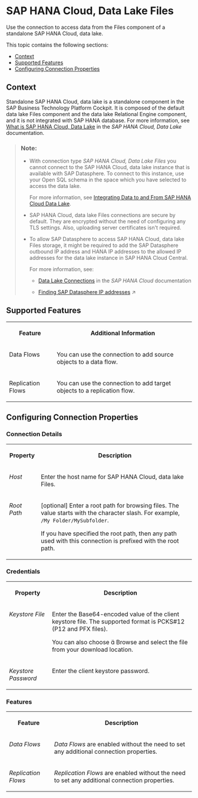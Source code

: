 <!-- loio356e41e880e54255891b702d2afefeb3 -->

<link rel="stylesheet" type="text/css" href="../css/sap-icons.css"/>

# SAP HANA Cloud, Data Lake Files

Use the connection to access data from the Files component of a standalone SAP HANA Cloud, data lake.



This topic contains the following sections:

-   [Context](sap-hana-cloud-data-lake-files-356e41e.md#loio356e41e880e54255891b702d2afefeb3__context)
-   [Supported Features](sap-hana-cloud-data-lake-files-356e41e.md#loio356e41e880e54255891b702d2afefeb3__HDLDB_usage)
-   [Configuring Connection Properties](sap-hana-cloud-data-lake-files-356e41e.md#loio356e41e880e54255891b702d2afefeb3__connection_properties)



<a name="loio356e41e880e54255891b702d2afefeb3__context"/>

## Context

Standalone SAP HANA Cloud, data lake is a standalone component in the SAP Business Technology Platform Cockpit. It is composed of the default data lake Files component and the data lake Relational Engine component, and it is not integrated with SAP HANA database. For more information, see [What is SAP HANA Cloud, Data Lake](https://help.sap.com/docs/SAP_HANA_DATA_LAKE/a896c6a184f21015b5bcf4c7a967df07/228c19ac890046ecbe8e38a540c0cb6b.html) in the *SAP HANA Cloud, Data Lake* documentation.

> ### Note:  
> -   With connection type *SAP HANA Cloud, Data Lake Files* you cannot connect to the SAP HANA Cloud, data lake instance that is available with SAP Datasphere. To connect to this instance, use your Open SQL schema in the space which you have selected to access the data lake.
> 
>     For more information, see [Integrating Data to and From SAP HANA Cloud Data Lake](../Integrating-Data-to-and-From-HANA-Cloud/integrating-data-to-and-from-sap-hana-cloud-data-lake-e84545b.md).
> 
> -   SAP HANA Cloud, data lake Files connections are secure by default. They are encrypted without the need of configuring any TLS settings. Also, uploading server certificates isn't required.
> 
> -   To allow SAP Datasphere to access SAP HANA Cloud, data lake Files storage, it might be required to add the SAP Datasphere outbound IP address and HANA IP addresses to the allowed IP addresses for the data lake instance in SAP HANA Cloud Central.
> 
>     For more information, see:
> 
>     -   [Data Lake Connections](https://help.sap.com/docs/HANA_CLOUD/9ae9104a46f74a6583ce5182e7fb20cb/7e8ca90a9b4940d2930c36e92fbf6ba7.html) in the *SAP HANA Cloud* documentation
> 
>     -   [Finding SAP Datasphere IP addresses](https://help.sap.com/viewer/935116dd7c324355803d4b85809cec97/internal/en-US/0934f7ed9a534e638299f53ab60866ae.html "Find externally facing IP addresses that for particular remote applications must be added to allowlists before you can to use connections to these remote applications.") :arrow_upper_right:



<a name="loio356e41e880e54255891b702d2afefeb3__HDLDB_usage"/>

## Supported Features


<table>
<tr>
<th valign="top">

Feature



</th>
<th valign="top">

Additional Information



</th>
</tr>
<tr>
<td valign="top">

Data Flows



</td>
<td valign="top">

You can use the connection to add source objects to a data flow.



</td>
</tr>
<tr>
<td valign="top">

Replication Flows



</td>
<td valign="top">

You can use the connection to add target objects to a replication flow.



</td>
</tr>
</table>



<a name="loio356e41e880e54255891b702d2afefeb3__connection_properties"/>

## Configuring Connection Properties



### Connection Details


<table>
<tr>
<th valign="top">

Property



</th>
<th valign="top">

Description



</th>
</tr>
<tr>
<td valign="top">

 *Host* 



</td>
<td valign="top">

 Enter the host name for SAP HANA Cloud, data lake Files. 



</td>
</tr>
<tr>
<td valign="top">

 *Root Path* 



</td>
<td valign="top">

 \[optional\] Enter a root path for browsing files. The value starts with the character slash. For example, `/My Folder/MySubfolder`. 

If you have specified the root path, then any path used with this connection is prefixed with the root path.



</td>
</tr>
</table>



### Credentials


<table>
<tr>
<th valign="top">

Property



</th>
<th valign="top">

Description



</th>
</tr>
<tr>
<td valign="top">

 *Keystore File* 



</td>
<td valign="top">

 Enter the Base64-encoded value of the client keystore file. The supported format is PCKS\#12 \(P12 and PFX files\). 

You can also choose <span class="SAP-icons"></span> Browse and select the file from your download location.



</td>
</tr>
<tr>
<td valign="top">

 *Keystore Password* 



</td>
<td valign="top">

 Enter the client keystore password. 



</td>
</tr>
</table>



### Features


<table>
<tr>
<th valign="top">

Feature



</th>
<th valign="top">

Description



</th>
</tr>
<tr>
<td valign="top">

*Data Flows*



</td>
<td valign="top">

 *Data Flows* are enabled without the need to set any additional connection properties. 



</td>
</tr>
<tr>
<td valign="top">

*Replication Flows*



</td>
<td valign="top">

 *Replication Flows* are enabled without the need to set any additional connection properties. 



</td>
</tr>
</table>

